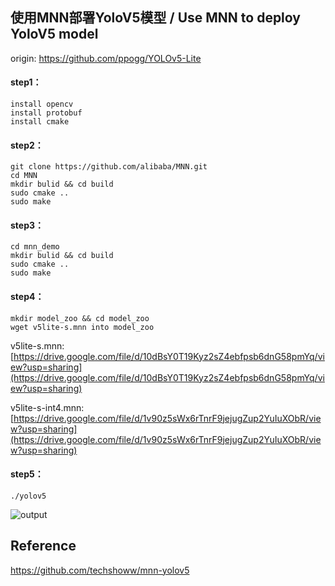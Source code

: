 ## 使用MNN部署YoloV5模型  / Use MNN to deploy YoloV5 model

origin: https://github.com/ppogg/YOLOv5-Lite

#### step1：
```
install opencv
install protobuf
install cmake
```

#### step2：
```
git clone https://github.com/alibaba/MNN.git
cd MNN
mkdir bulid && cd build
sudo cmake ..
sudo make
```

#### step3：
```
cd mnn_demo
mkdir bulid && cd build
sudo cmake ..
sudo make
```

#### step4：
```
mkdir model_zoo && cd model_zoo
wget v5lite-s.mnn into model_zoo
```

v5lite-s.mnn: [https://drive.google.com/file/d/10dBsY0T19Kyz2sZ4ebfpsb6dnG58pmYq/view?usp=sharing](https://drive.google.com/file/d/10dBsY0T19Kyz2sZ4ebfpsb6dnG58pmYq/view?usp=sharing)

v5lite-s-int4.mnn: [https://drive.google.com/file/d/1v90z5sWx6rTnrF9jejugZup2YuIuXObR/view?usp=sharing](https://drive.google.com/file/d/1v90z5sWx6rTnrF9jejugZup2YuIuXObR/view?usp=sharing)

#### step5：
```
./yolov5
```
![output](https://user-images.githubusercontent.com/82716366/135485823-d22486ac-ee5a-41a6-bec5-74116f0bcb47.jpg)

## Reference

https://github.com/techshoww/mnn-yolov5
